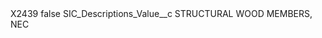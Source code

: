 <?xml version="1.0" encoding="UTF-8"?>
<CustomMetadata xmlns="http://soap.sforce.com/2006/04/metadata" xmlns:xsi="http://www.w3.org/2001/XMLSchema-instance" xmlns:xsd="http://www.w3.org/2001/XMLSchema">
    <label>X2439</label>
    <protected>false</protected>
    <values>
        <field>SIC_Descriptions_Value__c</field>
        <value xsi:type="xsd:string">STRUCTURAL WOOD MEMBERS, NEC</value>
    </values>
</CustomMetadata>

